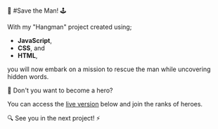 💪 #Save the Man! 🕹️

With my "Hangman" project created using;
- **JavaScript**, 
- **CSS**, and 
- **HTML**, 
 
you will now embark on a mission to rescue the man while uncovering hidden words.

🦸 Don't you want to become a hero?

You can access the [live version](https://hangman-seven-kappa.vercel.app/) below and join the ranks of heroes.

🔍 See you in the next project! ⚡️
